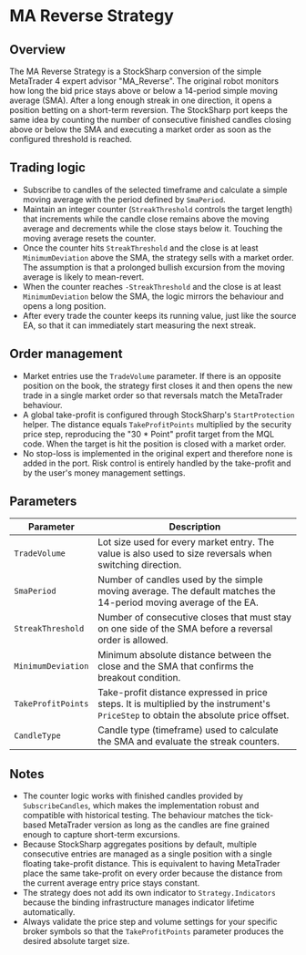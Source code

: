 # MA Reverse Strategy

## Overview
The MA Reverse Strategy is a StockSharp conversion of the simple MetaTrader 4 expert advisor "MA_Reverse". The original robot
monitors how long the bid price stays above or below a 14-period simple moving average (SMA). After a long enough streak in one
direction, it opens a position betting on a short-term reversion. The StockSharp port keeps the same idea by counting the number
of consecutive finished candles closing above or below the SMA and executing a market order as soon as the configured threshold is
reached.

## Trading logic
- Subscribe to candles of the selected timeframe and calculate a simple moving average with the period defined by `SmaPeriod`.
- Maintain an integer counter (`StreakThreshold` controls the target length) that increments while the candle close remains above
the moving average and decrements while the close stays below it. Touching the moving average resets the counter.
- Once the counter hits `StreakThreshold` and the close is at least `MinimumDeviation` above the SMA, the strategy sells with a
market order. The assumption is that a prolonged bullish excursion from the moving average is likely to mean-revert.
- When the counter reaches `-StreakThreshold` and the close is at least `MinimumDeviation` below the SMA, the logic mirrors the
behaviour and opens a long position.
- After every trade the counter keeps its running value, just like the source EA, so that it can immediately start measuring the
next streak.

## Order management
- Market entries use the `TradeVolume` parameter. If there is an opposite position on the book, the strategy first closes it and
then opens the new trade in a single market order so that reversals match the MetaTrader behaviour.
- A global take-profit is configured through StockSharp's `StartProtection` helper. The distance equals `TakeProfitPoints`
multiplied by the security price step, reproducing the "30 * Point" profit target from the MQL code. When the target is hit the
position is closed with a market order.
- No stop-loss is implemented in the original expert and therefore none is added in the port. Risk control is entirely handled by
the take-profit and by the user's money management settings.

## Parameters
| Parameter | Description |
|-----------|-------------|
| `TradeVolume` | Lot size used for every market entry. The value is also used to size reversals when switching direction. |
| `SmaPeriod` | Number of candles used by the simple moving average. The default matches the 14-period moving average of the EA. |
| `StreakThreshold` | Number of consecutive closes that must stay on one side of the SMA before a reversal order is allowed. |
| `MinimumDeviation` | Minimum absolute distance between the close and the SMA that confirms the breakout condition. |
| `TakeProfitPoints` | Take-profit distance expressed in price steps. It is multiplied by the instrument's `PriceStep` to obtain the absolute price offset. |
| `CandleType` | Candle type (timeframe) used to calculate the SMA and evaluate the streak counters. |

## Notes
- The counter logic works with finished candles provided by `SubscribeCandles`, which makes the implementation robust and
compatible with historical testing. The behaviour matches the tick-based MetaTrader version as long as the candles are fine
grained enough to capture short-term excursions.
- Because StockSharp aggregates positions by default, multiple consecutive entries are managed as a single position with a single
floating take-profit distance. This is equivalent to having MetaTrader place the same take-profit on every order because the
distance from the current average entry price stays constant.
- The strategy does not add its own indicator to `Strategy.Indicators` because the binding infrastructure manages indicator
lifetime automatically.
- Always validate the price step and volume settings for your specific broker symbols so that the `TakeProfitPoints` parameter
produces the desired absolute target size.
